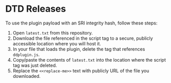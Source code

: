 # DTD Releases

To use the plugin payload with an SRI integrity hash, follow these steps:

1. Open `latest.txt` from this repository.
1. Download the file referenced in the script tag to a secure, publicly accessible location where you will host it.
1. In your file that loads the plugin, delete the tag that references `ddplugin.js`.
1. Copy/paste the contents of `latest.txt` into the location where the script tag was just deleted.
1. Replace the `<<replace-me>>` text with publicly URL of the file you downloaded.
